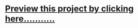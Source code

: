<a href="https://mdsoliman64.github.io/dice-game/">
<h1>Preview this project by clicking here...........</h1>
</a>
